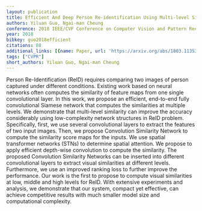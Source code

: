 ```yaml
---
layout: publication
title: Efficient And Deep Person Re-identification Using Multi-level Similarity
authors: Yiluan Guo, Ngai-man Cheung
conference: 2018 IEEE/CVF Conference on Computer Vision and Pattern Recognition
year: 2018
bibkey: guo2018efficient
citations: 88
additional_links: [{name: Paper, url: 'https://arxiv.org/abs/1803.11353'}]
tags: ["CVPR"]
short_authors: Yiluan Guo, Ngai-man Cheung
---
```

Person Re-Identification (ReID) requires comparing two images of person
captured under different conditions. Existing work based on neural networks
often computes the similarity of feature maps from one single convolutional
layer. In this work, we propose an efficient, end-to-end fully convolutional
Siamese network that computes the similarities at multiple levels. We
demonstrate that multi-level similarity can improve the accuracy considerably
using low-complexity network structures in ReID problem. Specifically, first,
we use several convolutional layers to extract the features of two input
images. Then, we propose Convolution Similarity Network to compute the
similarity score maps for the inputs. We use spatial transformer networks
(STNs) to determine spatial attention. We propose to apply efficient depth-wise
convolution to compute the similarity. The proposed Convolution Similarity
Networks can be inserted into different convolutional layers to extract visual
similarities at different levels. Furthermore, we use an improved ranking loss
to further improve the performance. Our work is the first to propose to compute
visual similarities at low, middle and high levels for ReID. With extensive
experiments and analysis, we demonstrate that our system, compact yet
effective, can achieve competitive results with much smaller model size and
computational complexity.